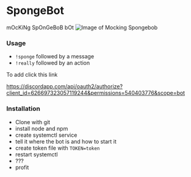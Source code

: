 # SpongeBot
mOcKiNg SpOnGeBoB bOt
![Image of Mocking Spongebob](https://i.kym-cdn.com/entries/icons/original/000/022/940/mockingspongebobbb.jpg)

### Usage
* ``!sponge`` followed by a message
* ``!really`` followed by an action

To add click this link

https://discordapp.com/api/oauth2/authorize?client_id=626697323057119244&permissions=540403776&scope=bot

### Installation
* Clone with git
* install node and npm
* create systemctl service
* tell it where the bot is and how to start it
* create token file with ``TOKEN=token``
* restart systemctl
* ???
* profit

